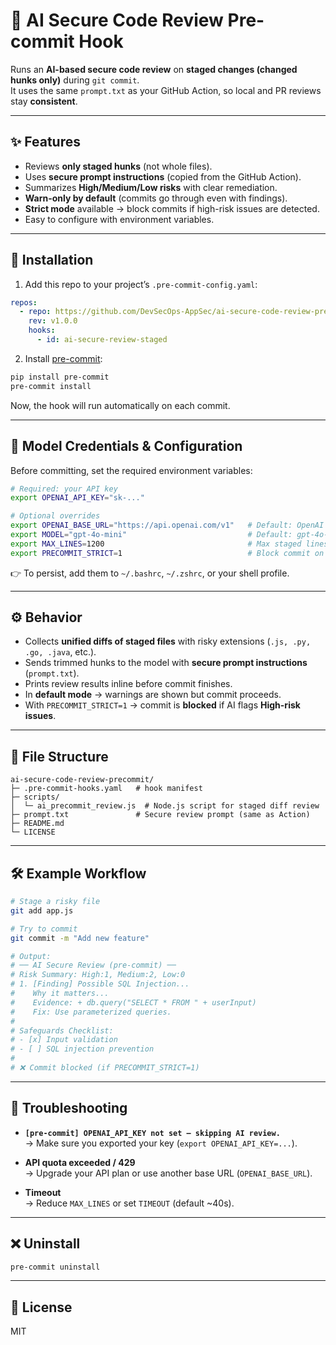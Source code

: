 # 🔐 AI Secure Code Review Pre-commit Hook

Runs an **AI-based secure code review** on **staged changes (changed hunks only)** during `git commit`.  
It uses the same `prompt.txt` as your GitHub Action, so local and PR reviews stay **consistent**.

---

## ✨ Features

- Reviews **only staged hunks** (not whole files).
- Uses **secure prompt instructions** (copied from the GitHub Action).
- Summarizes **High/Medium/Low risks** with clear remediation.
- **Warn-only by default** (commits go through even with findings).
- **Strict mode** available → block commits if high-risk issues are detected.
- Easy to configure with environment variables.

---

## 🚀 Installation

1. Add this repo to your project’s `.pre-commit-config.yaml`:

```yaml
repos:
  - repo: https://github.com/DevSecOps-AppSec/ai-secure-code-review-precommit
    rev: v1.0.0
    hooks:
      - id: ai-secure-review-staged
```

2. Install [pre-commit](https://pre-commit.com):

```bash
pip install pre-commit
pre-commit install
```

Now, the hook will run automatically on each commit.

---

## 🔑 Model Credentials & Configuration

Before committing, set the required environment variables:

```bash
# Required: your API key
export OPENAI_API_KEY="sk-..."

# Optional overrides
export OPENAI_BASE_URL="https://api.openai.com/v1"   # Default: OpenAI API
export MODEL="gpt-4o-mini"                           # Default: gpt-4o-mini
export MAX_LINES=1200                                # Max staged lines to send
export PRECOMMIT_STRICT=1                            # Block commit on High-risk findings (default: warn only)
```

👉 To persist, add them to `~/.bashrc`, `~/.zshrc`, or your shell profile.

---

## ⚙️ Behavior

- Collects **unified diffs of staged files** with risky extensions (`.js, .py, .go, .java`, etc.).
- Sends trimmed hunks to the model with **secure prompt instructions** (`prompt.txt`).
- Prints review results inline before commit finishes.
- In **default mode** → warnings are shown but commit proceeds.
- With `PRECOMMIT_STRICT=1` → commit is **blocked** if AI flags **High-risk issues**.

---

## 📂 File Structure

```
ai-secure-code-review-precommit/
├─ .pre-commit-hooks.yaml   # hook manifest
├─ scripts/
│  └─ ai_precommit_review.js  # Node.js script for staged diff review
├─ prompt.txt               # Secure review prompt (same as Action)
├─ README.md
└─ LICENSE
```

---

## 🛠️ Example Workflow

```bash
# Stage a risky file
git add app.js

# Try to commit
git commit -m "Add new feature"

# Output:
# ── AI Secure Review (pre-commit) ──
# Risk Summary: High:1, Medium:2, Low:0
# 1. [Finding] Possible SQL Injection...
#    Why it matters...
#    Evidence: + db.query("SELECT * FROM " + userInput)
#    Fix: Use parameterized queries.
#
# Safeguards Checklist:
# - [x] Input validation
# - [ ] SQL injection prevention
#
# ❌ Commit blocked (if PRECOMMIT_STRICT=1)
```

---

## 🧰 Troubleshooting

- **`[pre-commit] OPENAI_API_KEY not set — skipping AI review.`**  
  → Make sure you exported your key (`export OPENAI_API_KEY=...`).

- **API quota exceeded / 429**  
  → Upgrade your API plan or use another base URL (`OPENAI_BASE_URL`).

- **Timeout**  
  → Reduce `MAX_LINES` or set `TIMEOUT` (default ~40s).

---

## ❌ Uninstall

```bash
pre-commit uninstall
```

---

## 📜 License

MIT
